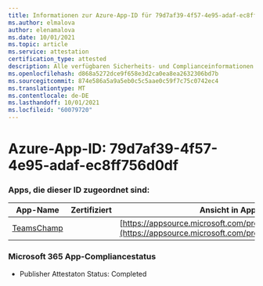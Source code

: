 ```yaml
---
title: Informationen zur Azure-App-ID für 79d7af39-4f57-4e95-adaf-ec8ff756d0df
ms.author: elmalova
author: elenamalova
ms.date: 10/01/2021
ms.topic: article
ms.service: attestation
certification_type: attested
description: Alle verfügbaren Sicherheits- und Complianceinformationen für 79d7af39-4f57-4e95-adaf-ec8ff756d0df.
ms.openlocfilehash: d868a5272dce9f658e3d2ca0ea8ea2632306bd7b
ms.sourcegitcommit: 874e586a5a9a5eb0c5c5aae0c59f7c75c0742ec4
ms.translationtype: MT
ms.contentlocale: de-DE
ms.lasthandoff: 10/01/2021
ms.locfileid: "60079720"
---
```

# <a name="azure-app-id-79d7af39-4f57-4e95-adaf-ec8ff756d0df"></a>Azure-App-ID: 79d7af39-4f57-4e95-adaf-ec8ff756d0df


### <a name="apps-associated-with-this-id"></a>Apps, die dieser ID zugeordnet sind:
| **App-Name** | **Zertifiziert** | **Ansicht in AppSource** |
|--------------|---------------|-----------------------|
| [TeamsChamp](https://docs.microsoft.com/microsoft-365-app-certification/forward/WA200001487) |  | [https://appsource.microsoft.com/product/office/WA200001487](https://appsource.microsoft.com/product/office/WA200001487) |

### <a name="microsoft-365-app-compliance-status"></a>Microsoft 365 App-Compliancestatus
- Publisher Attestaton Status: Completed
